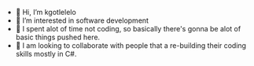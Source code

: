 - 👋 Hi, I’m kgotlelelo 
- 👀 I’m interested in software development
- 🌱 I spent alot of time not coding, so basically there's gonna be alot of basic things pushed here.
- 💞️ I am looking to collaborate with people that a re-building their coding skills mostly in C#.
